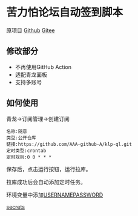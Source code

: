 # 苦力怕论坛自动签到脚本

原项目 [Github](https://github.com/xyz8848/KLPBBS_auto_sign_in) [Gitee](https://gitee.com/xyz8848/KLPBBS_auto_sign_in)

## 修改部分
- 不再使用GitHub Action
- 适配青龙面板
- 支持多账号

## 如何使用
青龙->订阅管理->创建订阅

```
名称:随意  
类型:公开仓库  
链接:https://github.com/AAA-github-A/klp-ql.git  
定时类型:crontab  
定时规则:0 0 * * *
```
保存后，点击运行按钮，运行拉库。  

拉库成功后会自动添加定时任务。

环境变量中添加[USERNAME](/docs/secrets.md#USERNAME)[PASSWORD](/docs/secrets.md#PASSWORD)

[secrets](/docs/secrets.md)
